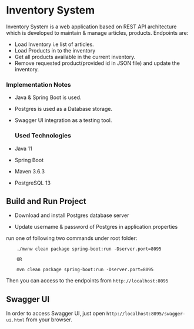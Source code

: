 # Inventory System 
Inventory System is a web application based on REST API architecture which is developed to maintain & manage
articles, products.
Endpoints are:
* Load Inventory i.e list of articles.
* Load Products in to the inventory
* Get all products available in the current inventory.
* Remove requested product(provided id in JSON file) and update the inventory.

### Implementation Notes
* Java & Spring Boot is used.
* Postgres is used as a Database storage.
* Swagger UI integration as a testing tool.

  ### Used Technologies
* Java 11
* Spring Boot
* Maven 3.6.3
* PostgreSQL 13 

        
## Build and Run Project
* Download and install Postgres database server

* Update username & password of Postgres in application.properties

run one of following two commands under root folder:

        ./mvnw clean package spring-boot:run -Dserver.port=8095
        
        OR
        
        mvn clean package spring-boot:run -Dserver.port=8095

Then you can access to the endpoints from `http://localhost:8095`

## Swagger UI
In order to access Swagger UI, just open `http://localhost:8095/swagger-ui.html` from your browser.

